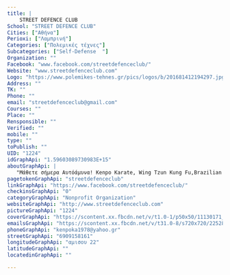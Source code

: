 ```yaml
---
title: |
    STREET DEFENCE CLUB
School: "STREET DEFENCE CLUB"
Cities: ["Αθήνα"]
Perioxi: ["Λαμπρινή"]
Categories: ["Πολεμικές τέχνες"]
Subcategories: ["Self-Defense  "]
Organization: ""
Facebook: "www.facebook.com/streetdefenceclub/"
Website: "www.streetdefenceclub.com"
Logo: "https://www.polemikes-tehnes.gr/pics/logos/b/201681412194297.jpg"
Address: ""
TK: ""
Phone: ""
email: "streetdefenceclub@gmail.com"
Courses: ""
Place: ""
Rensponsible: ""
Verified: ""
mobile: ""
type: ""
toPublish: ""
UID: "1224"
idGraphApi: "1.59603089730983E+15"
aboutGraphApi: | 
   "Μάθετε σήμερα Αυτόάμυνα! Kenpo Karate, Wing Tzun Kung Fu,Brazilian Jiu Jitsu, Evalution Eskrima Kali, Kids Self Defence ,Combat Fitness!Λαμπρινή Αμισου22."
pagetokenGraphApi: "streetdefenceclub"
linkGraphApi: "https://www.facebook.com/streetdefenceclub/"
checkinsGraphApi: "0"
categoryGraphApi: "Nonprofit Organization"
websiteGraphApi: "http://www.streetdefenceclub.com"
pictureGraphApi: "1224"
coverGraphApi: "https://scontent.xx.fbcdn.net/v/t1.0-1/p50x50/11130171_1596034033976178_7126783718029084891_n.png?oh=01f6e663f6770ff36ec879ad39779c1b&amp;oe=5B0BEAE3"
emailsGraphApi: "https://scontent.xx.fbcdn.net/v/t31.0-8/s720x720/22528775_1999760826936828_1796721753032068333_o.jpg?oh=dbaf9d44c21a9f74a90a41f39cb39bf0&amp;oe=5B074EDF"
phoneGraphApi: "kenpoka1978@yahoo.gr"
streetGraphApi: "6909158161"
longitudeGraphApi: "αμισου 22"
latitudeGraphApi: ""
locatedinGraphApi: ""

---
```




